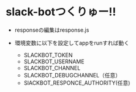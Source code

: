 # slack-botつくりゅー!!

- responseの編集はresponse.js

- 環境変数に以下を設定してappをrunすれば動く
    - SLACKBOT_TOKEN
    - SLACKBOT_USERNAME
    - SLACKBOT_CHANNEL 
    - SLACKBOT_DEBUGCHANNEL（任意）
    - SlACKBOT_RESPONCE_AUTHORITY(任意)
